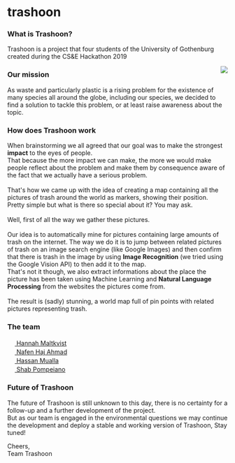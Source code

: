 # trashoon

### What is Trashoon?

Trashoon is a project that four students of the University of Gothenburg created during the CS&E Hackathon 2019

<img align="right" src="https://media2.giphy.com/media/kAbWiuvtzoG3e/giphy.gif">

### Our mission
As waste and particularly plastic is a rising problem for the existence of many species all around the globe, including our species, we decided to find a solution to tackle this problem, or at least raise awareness about the topic.

### How does Trashoon work
When brainstorming we all agreed that our goal was to make the strongest <b>impact</b> to the eyes of people.  
That because the more impact we can make, the more we would make people reflect about the problem and make them by consequence aware of the fact that we actually have a serious problem.
<br/><br/>
That's how we came up with the idea of creating a map containing all the pictures of trash around the world as markers, showing their position.  
Pretty simple but what is there so special about it? You may ask.  <br/><br/>
Well, first of all the way we gather these pictures.  <br/><br>
Our idea is to automatically mine for pictures containing large amounts of trash on the internet. The way we do it is to jump between related pictures of trash on an image search engine (like Google Images) and then confirm that there is trash in the image by using <b>Image Recognition</b> (we tried using the Google Vision API) to then add it to the map.  <br/>That's not it though, we also extract informations about the place the picture has been taken using Machine Learning and <b>Natural Language Processing</b> from the websites the pictures come from.
<br><br>
The result is (sadly) stunning, a world map full of pin points with related pictures representing trash. 



### The team
<a href="https://github.com/malties"> <img src="https://avatars1.githubusercontent.com/u/43722564?s=460&v=4" width="17" height="17"> Hannah Maltkvist</a> <br/>
<a href="https://github.com/nafenk"> <img src="https://avatars0.githubusercontent.com/u/44115545?s=460&v=4" width="17" height="17"> Nafen Haj Ahmad</a> <br/>
<a href="https://github.com/Gusmuaha"> <img src="https://avatars2.githubusercontent.com/u/43820542?s=460&v=4" width="17" height="17"> Hassan Mualla</a> <br/>
<a href="https://github.com/Shab98"> <img src="https://avatars2.githubusercontent.com/u/45070337?s=460&v=4" width="17" height="17"> Shab Pompeiano</a>

### Future of Trashoon
The future of Trashoon is still unknown to this day, there is no certainty for a follow-up and a further development of the project.  
But as our team is engaged in the environmental questions we may continue the development and deploy a stable and working version of Trashoon,
Stay tuned!

Cheers,  
Team Trashoon




